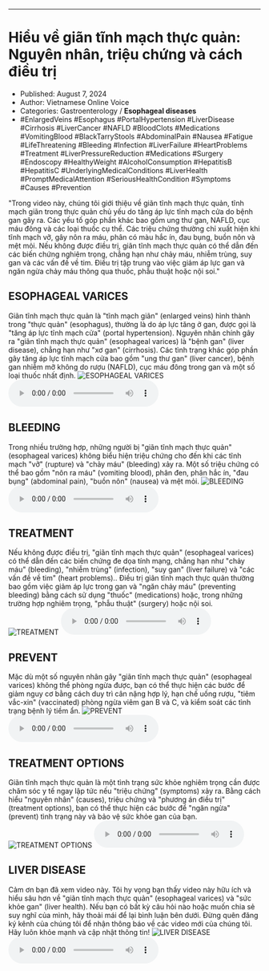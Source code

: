 
---

# Hiểu về giãn tĩnh mạch thực quản: Nguyên nhân, triệu chứng và cách điều trị

- Published: August 7, 2024
- Author: Vietnamese Online Voice
- Categories: Gastroenterology / **Esophageal diseases**
- #EnlargedVeins #Esophagus #PortalHypertension #LiverDisease #Cirrhosis #LiverCancer #NAFLD #BloodClots #Medications #VomitingBlood #BlackTarryStools #AbdominalPain #Nausea #Fatigue #LifeThreatening #Bleeding #Infection #LiverFailure #HeartProblems #Treatment #LiverPressureReduction #Medications #Surgery #Endoscopy #HealthyWeight #AlcoholConsumption #HepatitisB #HepatitisC #UnderlyingMedicalConditions #LiverHealth #PromptMedicalAttention #SeriousHealthCondition #Symptoms #Causes #Prevention

"Trong video này, chúng tôi giới thiệu về giãn tĩnh mạch thực quản, tĩnh mạch giãn trong thực quản chủ yếu do tăng áp lực tĩnh mạch cửa do bệnh gan gây ra. Các yếu tố góp phần khác bao gồm ung thư gan, NAFLD, cục máu đông và các loại thuốc cụ thể. Các triệu chứng thường chỉ xuất hiện khi tĩnh mạch vỡ, gây nôn ra máu, phân có màu hắc ín, đau bụng, buồn nôn và mệt mỏi. Nếu không được điều trị, giãn tĩnh mạch thực quản có thể dẫn đến các biến chứng nghiêm trọng, chẳng hạn như chảy máu, nhiễm trùng, suy gan và các vấn đề về tim. Điều trị tập trung vào việc giảm áp lực gan và ngăn ngừa chảy máu thông qua thuốc, phẫu thuật hoặc nội soi."


## ESOPHAGEAL VARICES

Giãn tĩnh mạch thực quản là "tĩnh mạch giãn" (enlarged veins) hình thành trong "thực quản" (esophagus), thường là do áp lực tăng ở gan, được gọi là "tăng áp lực tĩnh mạch cửa" (portal hypertension). Nguyên nhân chính gây ra "giãn tĩnh mạch thực quản" (esophageal varices) là "bệnh gan" (liver disease), chẳng hạn như "xơ gan" (cirrhosis). Các tình trạng khác góp phần gây tăng áp lực tĩnh mạch cửa bao gồm "ung thư gan" (liver cancer), bệnh gan nhiễm mỡ không do rượu (NAFLD), cục máu đông trong gan và một số loại thuốc nhất định.
![ESOPHAGEAL VARICES](https://http-archiver-apis-production-80.schnworks.com/storage/images/transitions/2024-08-07/transition--5951831852-Montserrat-Black-283593.jpg)
<audio controls>
    <source src="https://http-archiver-apis-production-80.schnworks.com/storage/storage/audio/file-13067078800.mp3" type="audio/mpeg">
</audio>



## BLEEDING

Trong nhiều trường hợp, những người bị "giãn tĩnh mạch thực quản" (esophageal varices) không biểu hiện triệu chứng cho đến khi các tĩnh mạch "vỡ" (rupture) và "chảy máu" (bleeding) xảy ra. Một số triệu chứng có thể bao gồm "nôn ra máu" (vomiting blood), phân đen, phân hắc ín, "đau bụng" (abdominal pain), "buồn nôn" (nausea) và mệt mỏi.
![BLEEDING](https://http-archiver-apis-production-80.schnworks.com/storage/images/transitions/2024-08-07/transition--31479764507-Montserrat-Bold-673AB7.jpg)
<audio controls>
    <source src="https://http-archiver-apis-production-80.schnworks.com/storage/storage/audio/file-16322201078.mp3" type="audio/mpeg">
</audio>



## TREATMENT

Nếu không được điều trị, "giãn tĩnh mạch thực quản" (esophageal varices) có thể dẫn đến các biến chứng đe dọa tính mạng, chẳng hạn như "chảy máu" (bleeding), "nhiễm trùng" (infection), "suy gan" (liver failure) và "các vấn đề về tim" (heart problems).. Điều trị giãn tĩnh mạch thực quản thường bao gồm việc giảm áp lực trong gan và "ngăn chảy máu" (preventing bleeding) bằng cách sử dụng "thuốc" (medications) hoặc, trong những trường hợp nghiêm trọng, "phẫu thuật" (surgery) hoặc nội soi.
![TREATMENT](https://http-archiver-apis-production-80.schnworks.com/storage/images/transitions/2024-08-07/transition-4306634460-Montserrat-Medium-9C27B0.jpg)
<audio controls>
    <source src="https://http-archiver-apis-production-80.schnworks.com/storage/storage/audio/file-33737660476.mp3" type="audio/mpeg">
</audio>



## PREVENT

Mặc dù một số nguyên nhân gây "giãn tĩnh mạch thực quản" (esophageal varices) không thể phòng ngừa được, bạn có thể thực hiện các bước để giảm nguy cơ bằng cách duy trì cân nặng hợp lý, hạn chế uống rượu, "tiêm vắc-xin" (vaccinated) phòng ngừa viêm gan B và C, và kiểm soát các tình trạng bệnh lý tiềm ẩn.
![PREVENT](https://http-archiver-apis-production-80.schnworks.com/storage/images/transitions/2024-08-07/transition-21295528345-Montserrat-ExtraBold-1A237E.jpg)
<audio controls>
    <source src="https://http-archiver-apis-production-80.schnworks.com/storage/storage/audio/file-19307477253.mp3" type="audio/mpeg">
</audio>



## TREATMENT OPTIONS

Giãn tĩnh mạch thực quản là một tình trạng sức khỏe nghiêm trọng cần được chăm sóc y tế ngay lập tức nếu "triệu chứng" (symptoms) xảy ra. Bằng cách hiểu "nguyên nhân" (causes), triệu chứng và "phương án điều trị" (treatment options), bạn có thể thực hiện các bước để "ngăn ngừa" (prevent) tình trạng này và bảo vệ sức khỏe gan của bạn.
![TREATMENT OPTIONS](https://http-archiver-apis-production-80.schnworks.com/storage/images/transitions/2024-08-07/transition--19404974013-Montserrat-ExtraBold-9C27B0.jpg)
<audio controls>
    <source src="https://http-archiver-apis-production-80.schnworks.com/storage/storage/audio/file-16595888171.mp3" type="audio/mpeg">
</audio>



## LIVER DISEASE

Cảm ơn bạn đã xem video này. Tôi hy vọng bạn thấy video này hữu ích và hiểu sâu hơn về "giãn tĩnh mạch thực quản" (esophageal varices) và "sức khỏe gan" (liver health). Nếu bạn có bất kỳ câu hỏi nào hoặc muốn chia sẻ suy nghĩ của mình, hãy thoải mái để lại bình luận bên dưới. Đừng quên đăng ký kênh của chúng tôi để nhận thông báo về các video mới của chúng tôi. Hãy luôn khỏe mạnh và cập nhật thông tin!
![LIVER DISEASE](https://http-archiver-apis-production-80.schnworks.com/storage/images/transitions/2024-08-07/transition--7207690898-Montserrat-Bold-4A148C.jpg)
<audio controls>
    <source src="https://http-archiver-apis-production-80.schnworks.com/storage/storage/audio/file-29877129973.mp3" type="audio/mpeg">
</audio>

